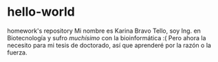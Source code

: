 # hello-world
homework's repository
Mi nombre es Karina Bravo Tello, soy Ing. en Biotecnología y sufro *muchísimo* con la bioinformática :( Pero ahora la necesito para mi tesis de doctorado, así que aprenderé por la razón o la fuerza.
